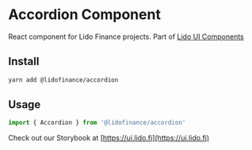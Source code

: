 # Accordion Component

React component for Lido Finance projects.
Part of [Lido UI Components](https://github.com/lidofinance/ui/#readme)

## Install

```bash
yarn add @lidofinance/accordion
```

## Usage

```ts
import { Accordion } from '@lidofinance/accordion'
```

Check out our Storybook at [https://ui.lido.fi](https://ui.lido.fi)
